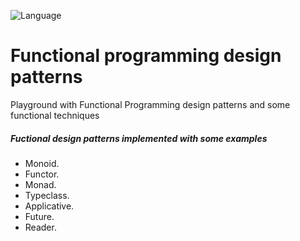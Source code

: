 ![Language](https://img.shields.io/badge/Language-Swift-orange.svg)

# Functional programming design patterns

Playground with Functional Programming design patterns and some functional techniques

##### Fuctional design patterns implemented with some examples

- Monoid.
- Functor.
- Monad.
- Typeclass.
- Applicative.
- Future.
- Reader.
